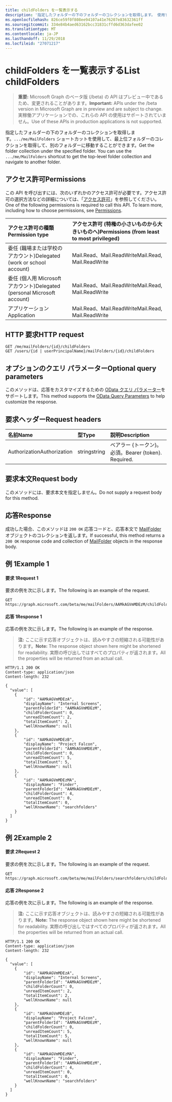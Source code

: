```yaml
---
title: childFolders を一覧表示する
description: '指定したフォルダーの下のフォルダーのコレクションを取得します。 使用することができます、 `.../me/MailFolders` 、最上位レベルを取得するショートカット '
ms.openlocfilehash: 826ce59f0f808ee94107a41e76207e83632361ff
ms.sourcegitcommit: 334e84b4aed63162bcc31831cffd6d363dafee02
ms.translationtype: MT
ms.contentlocale: ja-JP
ms.lasthandoff: 11/29/2018
ms.locfileid: "27071217"
---
```

# <a name="list-childfolders"></a><span data-ttu-id="838da-104">childFolders を一覧表示する</span><span class="sxs-lookup"><span data-stu-id="838da-104">List childFolders</span></span>

> <span data-ttu-id="838da-105">**重要:** Microsoft Graph のベータ版 (/beta) の API はプレビュー中であるため、変更されることがあります。</span><span class="sxs-lookup"><span data-stu-id="838da-105">**Important:** APIs under the /beta version in Microsoft Graph are in preview and are subject to change.</span></span> <span data-ttu-id="838da-106">実稼働アプリケーションでの、これらの API の使用はサポートされていません。</span><span class="sxs-lookup"><span data-stu-id="838da-106">Use of these APIs in production applications is not supported.</span></span>

<span data-ttu-id="838da-p103">指定したフォルダーの下のフォルダーのコレクションを取得します。`.../me/MailFolders` ショートカットを使用して、最上位フォルダーのコレクションを取得して、別のフォルダーに移動することができます。</span><span class="sxs-lookup"><span data-stu-id="838da-p103">Get the folder collection under the specified folder. You can use the `.../me/MailFolders` shortcut to get the top-level folder collection and navigate to another folder.</span></span>

## <a name="permissions"></a><span data-ttu-id="838da-109">アクセス許可</span><span class="sxs-lookup"><span data-stu-id="838da-109">Permissions</span></span>
<span data-ttu-id="838da-p104">この API を呼び出すには、次のいずれかのアクセス許可が必要です。アクセス許可の選択方法などの詳細については、「[アクセス許可](/graph/permissions-reference)」を参照してください。</span><span class="sxs-lookup"><span data-stu-id="838da-p104">One of the following permissions is required to call this API. To learn more, including how to choose permissions, see [Permissions](/graph/permissions-reference).</span></span>

|<span data-ttu-id="838da-112">アクセス許可の種類</span><span class="sxs-lookup"><span data-stu-id="838da-112">Permission type</span></span>      | <span data-ttu-id="838da-113">アクセス許可 (特権の小さいものから大きいものへ)</span><span class="sxs-lookup"><span data-stu-id="838da-113">Permissions (from least to most privileged)</span></span>              |
|:--------------------|:---------------------------------------------------------|
|<span data-ttu-id="838da-114">委任 (職場または学校のアカウント)</span><span class="sxs-lookup"><span data-stu-id="838da-114">Delegated (work or school account)</span></span> | <span data-ttu-id="838da-115">Mail.Read、Mail.ReadWrite</span><span class="sxs-lookup"><span data-stu-id="838da-115">Mail.Read, Mail.ReadWrite</span></span>    |
|<span data-ttu-id="838da-116">委任 (個人用 Microsoft アカウント)</span><span class="sxs-lookup"><span data-stu-id="838da-116">Delegated (personal Microsoft account)</span></span> | <span data-ttu-id="838da-117">Mail.Read、Mail.ReadWrite</span><span class="sxs-lookup"><span data-stu-id="838da-117">Mail.Read, Mail.ReadWrite</span></span>    |
|<span data-ttu-id="838da-118">アプリケーション</span><span class="sxs-lookup"><span data-stu-id="838da-118">Application</span></span> | <span data-ttu-id="838da-119">Mail.Read、Mail.ReadWrite</span><span class="sxs-lookup"><span data-stu-id="838da-119">Mail.Read, Mail.ReadWrite</span></span> |

## <a name="http-request"></a><span data-ttu-id="838da-120">HTTP 要求</span><span class="sxs-lookup"><span data-stu-id="838da-120">HTTP request</span></span>
<!-- { "blockType": "ignored" } -->
```http
GET /me/mailFolders/{id}/childFolders
GET /users/{id | userPrincipalName}/mailFolders/{id}/childFolders
```

## <a name="optional-query-parameters"></a><span data-ttu-id="838da-121">オプションのクエリ パラメーター</span><span class="sxs-lookup"><span data-stu-id="838da-121">Optional query parameters</span></span>
<span data-ttu-id="838da-122">このメソッドは、応答をカスタマイズするための [OData クエリ パラメーター](/graph/query-parameters)をサポートします。</span><span class="sxs-lookup"><span data-stu-id="838da-122">This method supports the [OData Query Parameters](/graph/query-parameters) to help customize the response.</span></span>

## <a name="request-headers"></a><span data-ttu-id="838da-123">要求ヘッダー</span><span class="sxs-lookup"><span data-stu-id="838da-123">Request headers</span></span>
| <span data-ttu-id="838da-124">名前</span><span class="sxs-lookup"><span data-stu-id="838da-124">Name</span></span>       | <span data-ttu-id="838da-125">型</span><span class="sxs-lookup"><span data-stu-id="838da-125">Type</span></span> | <span data-ttu-id="838da-126">説明</span><span class="sxs-lookup"><span data-stu-id="838da-126">Description</span></span>|
|:-----------|:------|:----------|
| <span data-ttu-id="838da-127">Authorization</span><span class="sxs-lookup"><span data-stu-id="838da-127">Authorization</span></span>  | <span data-ttu-id="838da-128">string</span><span class="sxs-lookup"><span data-stu-id="838da-128">string</span></span>  | <span data-ttu-id="838da-p105">ベアラー {トークン}。必須。</span><span class="sxs-lookup"><span data-stu-id="838da-p105">Bearer {token}. Required.</span></span> |

## <a name="request-body"></a><span data-ttu-id="838da-131">要求本文</span><span class="sxs-lookup"><span data-stu-id="838da-131">Request body</span></span>
<span data-ttu-id="838da-132">このメソッドには、要求本文を指定しません。</span><span class="sxs-lookup"><span data-stu-id="838da-132">Do not supply a request body for this method.</span></span>

## <a name="response"></a><span data-ttu-id="838da-133">応答</span><span class="sxs-lookup"><span data-stu-id="838da-133">Response</span></span>
<span data-ttu-id="838da-134">成功した場合、このメソッドは `200 OK` 応答コードと、応答本文で [MailFolder](../resources/mailfolder.md) オブジェクトのコレクションを返します。</span><span class="sxs-lookup"><span data-stu-id="838da-134">If successful, this method returns a `200 OK` response code and collection of [MailFolder](../resources/mailfolder.md) objects in the response body.</span></span>

## <a name="example-1"></a><span data-ttu-id="838da-135">例 1</span><span class="sxs-lookup"><span data-stu-id="838da-135">Example 1</span></span>
#### <a name="request-1"></a><span data-ttu-id="838da-136">要求 1</span><span class="sxs-lookup"><span data-stu-id="838da-136">Request 1</span></span>
<span data-ttu-id="838da-137">要求の例を次に示します。</span><span class="sxs-lookup"><span data-stu-id="838da-137">The following is an example of the request.</span></span>
<!-- {
  "blockType": "request",
  "name": "get_childfolders"
}-->
```http
GET https://graph.microsoft.com/beta/me/mailFolders/AAMkAGVmMDEzM/childFolders
```

#### <a name="response-1"></a><span data-ttu-id="838da-138">応答 1</span><span class="sxs-lookup"><span data-stu-id="838da-138">Response 1</span></span>
<span data-ttu-id="838da-139">応答の例を次に示します。</span><span class="sxs-lookup"><span data-stu-id="838da-139">The following is an example of the response.</span></span>
><span data-ttu-id="838da-140">**注:** ここに示す応答オブジェクトは、読みやすさの短縮される可能性があります。</span><span class="sxs-lookup"><span data-stu-id="838da-140">**Note:** The response object shown here might be shortened for readability.</span></span> <span data-ttu-id="838da-141">実際の呼び出しではすべてのプロパティが返されます。</span><span class="sxs-lookup"><span data-stu-id="838da-141">All the properties will be returned from an actual call.</span></span>

<!-- {
  "blockType": "response",
  "truncated": true,
  "@odata.type": "microsoft.graph.mailFolder",
  "isCollection": true
} -->
```http
HTTP/1.1 200 OK
Content-type: application/json
Content-length: 232

{
  "value": [
    {
        "id": "AAMkAGVmMDEzA",
        "displayName": "Internal Screens",
        "parentFolderId": "AAMkAGVmMDEzM",
        "childFolderCount": 0,
        "unreadItemCount": 2,
        "totalItemCount": 2,
        "wellKnownName": null
    },
    {
        "id": "AAMkAGVmMDEzB",
        "displayName": "Project Falcon",
        "parentFolderId": "AAMkAGVmMDEzM",
        "childFolderCount": 0,
        "unreadItemCount": 5,
        "totalItemCount": 5,
        "wellKnownName": null
    },
    {
        "id": "AAMkAGVmMDEzMA",
        "displayName": "Finder",
        "parentFolderId": "AAMkAGVmMDEzM",
        "childFolderCount": 4,
        "unreadItemCount": 0,
        "totalItemCount": 0,
        "wellKnownName": "searchfolders"
    }
  ]
}
```

## <a name="example-2"></a><span data-ttu-id="838da-142">例 2</span><span class="sxs-lookup"><span data-stu-id="838da-142">Example 2</span></span>
#### <a name="request-2"></a><span data-ttu-id="838da-143">要求 2</span><span class="sxs-lookup"><span data-stu-id="838da-143">Request 2</span></span>
<span data-ttu-id="838da-144">要求の例を次に示します。</span><span class="sxs-lookup"><span data-stu-id="838da-144">The following is an example of the request.</span></span>
<!-- {
  "blockType": "request",
  "name": "get_childfolders_of_searchfolders"
}-->
```http
GET https://graph.microsoft.com/beta/me/mailFolders/searchfolders/childFolders
```

#### <a name="response-2"></a><span data-ttu-id="838da-145">応答 2</span><span class="sxs-lookup"><span data-stu-id="838da-145">Response 2</span></span>
<span data-ttu-id="838da-146">応答の例を次に示します。</span><span class="sxs-lookup"><span data-stu-id="838da-146">The following is an example of the response.</span></span>
><span data-ttu-id="838da-147">**注:** ここに示す応答オブジェクトは、読みやすさの短縮される可能性があります。</span><span class="sxs-lookup"><span data-stu-id="838da-147">**Note:** The response object shown here might be shortened for readability.</span></span> <span data-ttu-id="838da-148">実際の呼び出しではすべてのプロパティが返されます。</span><span class="sxs-lookup"><span data-stu-id="838da-148">All the properties will be returned from an actual call.</span></span>

<!-- {
  "blockType": "response",
  "truncated": true,
  "@odata.type": "microsoft.graph.mailSearchFolder",
  "isCollection": true
} -->
```http
HTTP/1.1 200 OK
Content-type: application/json
Content-length: 232

{
  "value": [
    {
        "id": "AAMkAGVmMDEzA",
        "displayName": "Internal Screens",
        "parentFolderId": "AAMkAGVmMDEzM",
        "childFolderCount": 0,
        "unreadItemCount": 2,
        "totalItemCount": 2,
        "wellKnownName": null
    },
    {
        "id": "AAMkAGVmMDEzB",
        "displayName": "Project Falcon",
        "parentFolderId": "AAMkAGVmMDEzM",
        "childFolderCount": 0,
        "unreadItemCount": 5,
        "totalItemCount": 5,
        "wellKnownName": null
    },
    {
        "id": "AAMkAGVmMDEzMA",
        "displayName": "Finder",
        "parentFolderId": "AAMkAGVmMDEzM",
        "childFolderCount": 4,
        "unreadItemCount": 0,
        "totalItemCount": 0,
        "wellKnownName": "searchfolders"
    }
  ]
}
```

<!-- uuid: 8fcb5dbc-d5aa-4681-8e31-b001d5168d79
2015-10-25 14:57:30 UTC -->
<!-- {
  "type": "#page.annotation",
  "description": "List childFolders",
  "keywords": "",
  "section": "documentation",
  "tocPath": ""
}-->
